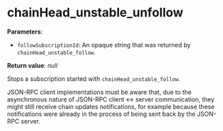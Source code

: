 # chainHead_unstable_unfollow

**Parameters**:

- `followSubscriptionId`: An opaque string that was returned by `chainHead_unstable_follow`.

**Return value**: *null*

Stops a subscription started with `chainHead_unstable_follow`.

JSON-RPC client implementations must be aware that, due to the asynchronous nature of JSON-RPC client <-> server communication, they might still receive chain updates notifications, for example because these notifications were already in the process of being sent back by the JSON-RPC server.
